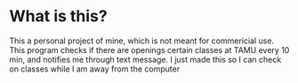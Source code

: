 # What is this?
  This a personal project of mine, which is not meant for commericial use. This program checks if there are openings certain classes at TAMU every 10 min, and notifies me through text message. I just made this so I can check on classes while I am away from the computer
